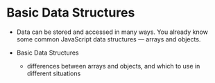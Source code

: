 # Basic Data Structures

-   Data can be stored and accessed in many ways. You already know some common JavaScript data structures — arrays and objects.

-   Basic Data Structures
    -   differences between arrays and objects, and which to use in different situations
